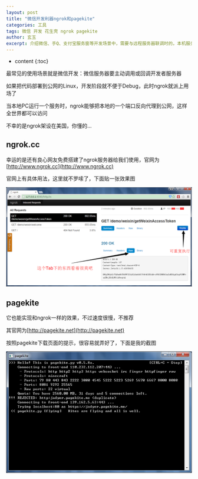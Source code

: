 ```yaml
---
layout: post
title: "微信开发利器ngrok和pagekite"
categories: 工具
tags: 微信 开发 花生壳 ngrok pagekite
author: 玄玉
excerpt: 介绍微信、手Q、支付宝服务窗等开发场景中，需要与远程服务器联调时的，本机服务代理至互联网的工具。
---
```


* content
{:toc}


最常见的使用场景就是微信开发：微信服务器要主动调用或回调开发者服务器

如果把代码部署到公网的Linux，开发阶段就不便于Debug，此时ngrok就派上用场了

当本地PC运行一个服务时，ngrok能够把本地的一个端口反向代理到公网，这样全世界都可以访问

不幸的是ngrok架设在美国，你懂的...

## ngrok.cc

幸运的是还有良心网友免费搭建了ngrok服务器给我们使用，官网为[http://www.ngrok.cc](http://www.ngrok.cc)

官网上有具体用法，这里就不罗嗦了，下面贴一张效果图

![](/img/2015-10-20/wechat-dev-ngrok.png)

## pagekite

它也能实现和ngrok一样的效果，不过速度很慢，不推荐

其官网为[http://pagekite.net](http://pagekite.net)

按照pagekite下载页面的提示，很容易就弄好了，下面是我的截图

![](/img/2015-10-20/wechat-dev-pagekite.png)